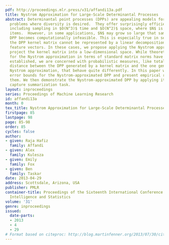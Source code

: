 ```yaml
---
pdf: http://proceedings.mlr.press/v31/affandi13a.pdf
title: Nystrom Approximation for Large-Scale Determinantal Processes
abstract: Determinantal point processes (DPPs) are appealing models for subset selection
  problems where diversity is desired.  They offer surprisingly efficient inference,
  including sampling in $O(N^3)$ time and $O(N^2)$ space, where $N$ is the number of base
  items.  However, in some applications, $N$ may grow so large that sampling from a
  DPP becomes computationally infeasible. This is especially true in settings where
  the DPP kernel matrix cannot be represented by a linear decomposition of low-dimensional
  feature vectors. In these cases, we propose applying the Nystrom approximation to
  project the kernel matrix into a low-dimensional space. While theoretical guarantees
  for the Nystrom approximation in terms of standard matrix norms have been previously
  established, we are concerned with probabilistic measures, like total variation
  distance between the DPP generated by a kernel matrix and the one generated by its
  Nystrom approximation, that behave quite differently. In this paper we derive new
  error bounds for the Nystrom-approximated DPP and present empirical results to corroborate
  them. We then demonstrate the Nystrom-approximated DPP by applying it to a motion
  capture summarization task.
layout: inproceedings
series: Proceedings of Machine Learning Research
id: affandi13a
month: 0
tex_title: Nystrom Approximation for Large-Scale Determinantal Processes
firstpage: 85
lastpage: 98
page: 85-98
order: 85
cycles: false
author:
- given: Raja Hafiz
  family: Affandi
- given: Alex
  family: Kulesza
- given: Emily
  family: Fox
- given: Ben
  family: Taskar
date: 2013-04-29
address: Scottsdale, Arizona, USA
publisher: PMLR
container-title: Proceedings of the Sixteenth International Conference on Artificial
  Intelligence and Statistics
volume: '31'
genre: inproceedings
issued:
  date-parts:
  - 2013
  - 4
  - 29
# Format based on citeproc: http://blog.martinfenner.org/2013/07/30/citeproc-yaml-for-bibliographies/
---
```

